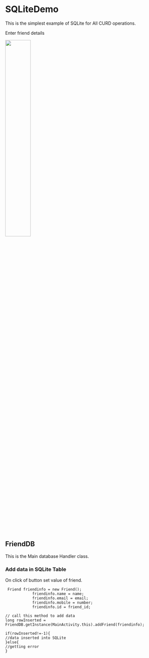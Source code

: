 # SQLiteDemo
This is the simplest example of SQLite for All CURD operations.

Enter friend details

<img  src="https://github.com/sunilparmar04/SQLiteDemo/blob/master/ScreenShots/output.png " width="40%">


## FriendDB
This is the Main database Handler class.


### Add data in SQLite Table
 On click of button set value of friend.
```
 Friend friendinfo = new Friend();
            friendinfo.name = name;
            friendinfo.email = email;
            friendinfo.mobile = number;
            friendinfo.id = friend_id;

// call this method to add data
long rowInserted = FriendDB.getInstance(MainActivity.this).addFriend(friendinfo);

if(rowInserted!=-1){
//data inserted into SQLite
}else{
//getting error
}

```

